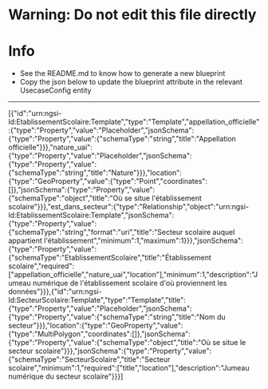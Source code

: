 
# Warning: **Do not edit this file directly**

# Info
- See the README.md to know how to generate a new blueprint
- Copy the json below to update the blueprint attribute in the relevant UsecaseConfig entity
---

[{"id":"urn:ngsi-ld:EtablissementScolaire:Template","type":"Template","appellation_officielle":{"type":"Property","value":"Placeholder","jsonSchema":{"type":"Property","value":{"schemaType":"string","title":"Appellation officielle"}}},"nature_uai":{"type":"Property","value":"Placeholder","jsonSchema":{"type":"Property","value":{"schemaType":"string","title":"Nature"}}},"location":{"type":"GeoProperty","value":{"type":"Point","coordinates":[]},"jsonSchema":{"type":"Property","value":{"schemaType":"object","title":"Où se situe l'établissement scolaire"}}},"est_dans_secteur":{"type":"Relationship","object":"urn:ngsi-ld:EtablissementScolaire:Template","jsonSchema":{"type":"Property","value":{"schemaType":"string","format":"uri","title":"Secteur scolaire auquel appartient l'établissement","minimum":1,"maximum":1}}},"jsonSchema":{"type":"Property","value":{"schemaType":"EtablissementScolaire","title":"Établissement scolaire","required":["appellation_officielle","nature_uai","location"],"minimum":1,"description":"Jumeau numérique de l'établissement scolaire d'où proviennent les données"}}},{"id":"urn:ngsi-ld:SecteurScolaire:Template","type":"Template","title":{"type":"Property","value":"Placeholder","jsonSchema":{"type":"Property","value":{"schemaType":"string","title":"Nom du secteur"}}},"location":{"type":"GeoProperty","value":{"type":"MultiPolygon","coordinates":[]},"jsonSchema":{"type":"Property","value":{"schemaType":"object","title":"Où se situe le secteur scolaire"}}},"jsonSchema":{"type":"Property","value":{"schemaType":"SecteurScolaire","title":"Secteur scolaire","minimum":1,"required":["title","location"],"description":"Jumeau numérique du secteur scolaire"}}}]
